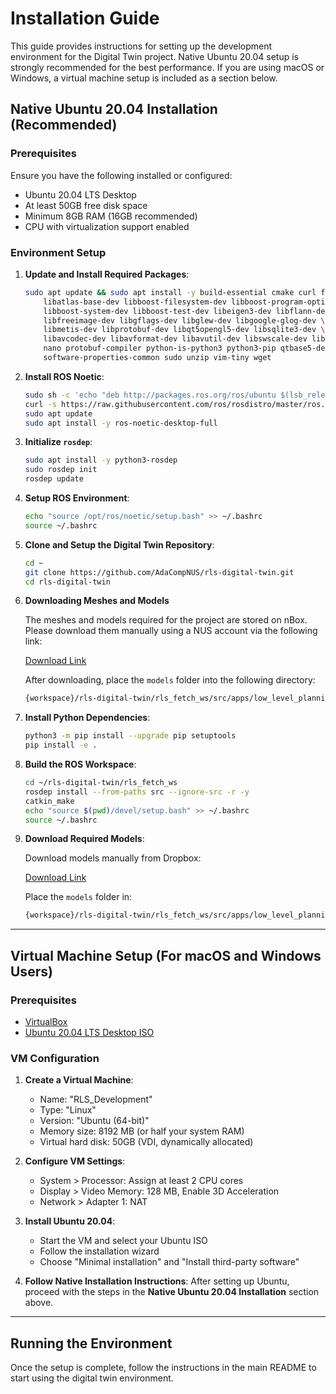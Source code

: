 # Installation Guide

This guide provides instructions for setting up the development environment for the Digital Twin project. Native Ubuntu 20.04 setup is strongly recommended for the best performance. If you are using macOS or Windows, a virtual machine setup is included as a section below.

## Native Ubuntu 20.04 Installation (Recommended)

### Prerequisites

Ensure you have the following installed or configured:

- Ubuntu 20.04 LTS Desktop
- At least 50GB free disk space
- Minimum 8GB RAM (16GB recommended)
- CPU with virtualization support enabled

### Environment Setup

1. **Update and Install Required Packages**:

   ```bash
   sudo apt update && sudo apt install -y build-essential cmake curl ffmpeg git gnupg2 \
       libatlas-base-dev libboost-filesystem-dev libboost-program-options-dev \
       libboost-system-dev libboost-test-dev libeigen3-dev libflann-dev \
       libfreeimage-dev libgflags-dev libglew-dev libgoogle-glog-dev \
       libmetis-dev libprotobuf-dev libqt5opengl5-dev libsqlite3-dev \
       libavcodec-dev libavformat-dev libavutil-dev libswscale-dev libgtk-3-dev \
       nano protobuf-compiler python-is-python3 python3-pip qtbase5-dev \
       software-properties-common sudo unzip vim-tiny wget
   ```

2. **Install ROS Noetic**:

   ```bash
   sudo sh -c 'echo "deb http://packages.ros.org/ros/ubuntu $(lsb_release -sc) main" > /etc/apt/sources.list.d/ros-latest.list'
   curl -s https://raw.githubusercontent.com/ros/rosdistro/master/ros.asc | sudo apt-key add -
   sudo apt update
   sudo apt install -y ros-noetic-desktop-full
   ```

3. **Initialize `rosdep`**:

   ```bash
   sudo apt install -y python3-rosdep
   sudo rosdep init
   rosdep update
   ```

4. **Setup ROS Environment**:

   ```bash
   echo "source /opt/ros/noetic/setup.bash" >> ~/.bashrc
   source ~/.bashrc
   ```

5. **Clone and Setup the Digital Twin Repository**:

   ```bash
   cd ~
   git clone https://github.com/AdaCompNUS/rls-digital-twin.git
   cd rls-digital-twin
   ```

6. **Downloading Meshes and Models**

   The meshes and models required for the project are stored on nBox. Please download them manually using a NUS account via the following link:

   [Download Link](https://nusu-my.sharepoint.com/:u:/g/personal/tianrun_nus_edu_sg/EYZGSOMYA59Phdb_twMSETkB09yb540NqVwjMgn9cR0jmQ)

   After downloading, place the `models` folder into the following directory:

   ```bash
   {workspace}/rls-digital-twin/rls_fetch_ws/src/apps/low_level_planning
   ```

7. **Install Python Dependencies**:

   ```bash
   python3 -m pip install --upgrade pip setuptools
   pip install -e .
   ```

8. **Build the ROS Workspace**:

   ```bash
   cd ~/rls-digital-twin/rls_fetch_ws
   rosdep install --from-paths src --ignore-src -r -y
   catkin_make
   echo "source $(pwd)/devel/setup.bash" >> ~/.bashrc
   source ~/.bashrc
   ```

9. **Download Required Models**:

   Download models manually from Dropbox:

   [Download Link](https://www.dropbox.com/scl/fo/t07x7b0d9kts21gyi2d8y/AA9Aq2I6uk70rfKt75SZD1M?rlkey=bphh5xz01je5tdcokymkq33k8&st=xxydhhtu&dl=0)

   Place the `models` folder in:

   ```bash
   {workspace}/rls-digital-twin/rls_fetch_ws/src/apps/low_level_planning
   ```

---

## Virtual Machine Setup (For macOS and Windows Users)

### Prerequisites

- [VirtualBox](https://www.virtualbox.org/wiki/Downloads)
- [Ubuntu 20.04 LTS Desktop ISO](https://releases.ubuntu.com/20.04/)

### VM Configuration

1. **Create a Virtual Machine**:
   - Name: "RLS_Development"
   - Type: "Linux"
   - Version: "Ubuntu (64-bit)"
   - Memory size: 8192 MB (or half your system RAM)
   - Virtual hard disk: 50GB (VDI, dynamically allocated)

2. **Configure VM Settings**:
   - System > Processor: Assign at least 2 CPU cores
   - Display > Video Memory: 128 MB, Enable 3D Acceleration
   - Network > Adapter 1: NAT

3. **Install Ubuntu 20.04**:
   - Start the VM and select your Ubuntu ISO
   - Follow the installation wizard
   - Choose "Minimal installation" and "Install third-party software"

4. **Follow Native Installation Instructions**:
   After setting up Ubuntu, proceed with the steps in the **Native Ubuntu 20.04 Installation** section above.

---

## Running the Environment

Once the setup is complete, follow the instructions in the main README to start using the digital twin environment.
